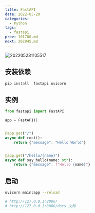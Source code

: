 ```yaml
---
title: FastAPI
date: 2022-05-20
categories:
  - Python
tags:
  - fastapi
prev: 101700.md
next: 202045.md
---
```


![202205231105517](https://cdn.jsdelivr.net/gh/qbmzc/images/2022/202205231105517.png)

<!-- more -->

## 安装依赖

```bash
pip install  fastapi uvicorn
```

## 实例

```python
from fastapi import FastAPI

app = FastAPI()


@app.get("/")
async def root():
    return {"message": "Hello World"}


@app.get("/hello/{name}")
async def say_hello(name: str):
    return {"message": f"Hello {name}"}

```

## 启动

```bash
uvicorn main:app --reload 

# http://127.0.0.1:8000/
# http://127.0.0.1:8000/docs 文档
```

